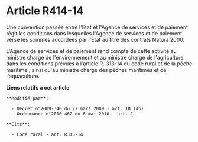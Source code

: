 # Article R414-14

Une convention passée entre l'Etat et l'Agence de services et de paiement régit les conditions dans lesquelles l'Agence de
services et de paiement verse les sommes accordées par l'Etat au titre des contrats Natura 2000.

L'Agence de services et de paiement rend compte de cette activité au ministre chargé de l'environnement et au ministre chargé
de l'agriculture dans les conditions prévues à l'article R. 313-14 du code rural et de la pêche maritime , ainsi qu'au
ministre chargé des pêches maritimes et de l'aquaculture.

**Liens relatifs à cet article**

	**Modifié par**:

	  - Décret n°2009-340 du 27 mars 2009 - art. 10 (Ab)
	  - Ordonnance n°2010-462 du 6 mai 2010 - art. 1

	**Cite**:

	  - Code rural - art. R313-14
